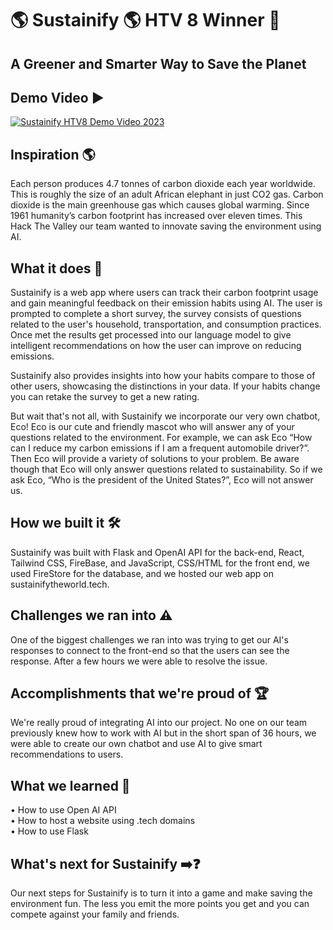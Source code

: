 # 🌎 Sustainify 🌎 HTV 8 Winner 🏅
## A Greener and Smarter Way to Save the Planet

## Demo Video ▶️

[![Sustainify HTV8 Demo Video 2023](https://img.youtube.com/vi/m0tPo_iEjow/0.jpg)](https://youtu.be/m0tPo_iEjow)

## Inspiration 🌎

Each person produces 4.7 tonnes of carbon dioxide each year worldwide. This is roughly the size of an adult African elephant in just CO2 gas. Carbon dioxide is the main greenhouse gas which causes global warming. Since 1961 humanity’s carbon footprint has increased over eleven times. This Hack The Valley our team wanted to innovate saving the environment using AI.

## What it does 🤔

Sustainify is a web app where users can track their carbon footprint usage and gain meaningful feedback on their emission habits using AI. The user is prompted to complete a short survey, the survey consists of questions related to the user's household, transportation, and consumption practices. Once met the results get processed into our language model to give intelligent recommendations on how the user can improve on reducing emissions. 

Sustainify also provides insights into how your habits compare to those of other users, showcasing the distinctions in your data. If your habits change you can retake the survey to get a new rating. 

But wait that's not all, with Sustainify we incorporate our very own chatbot, Eco! Eco is our cute and friendly mascot who will answer any of your questions related to the environment. For example, we can ask Eco “How can I reduce my carbon emissions if I am a frequent automobile driver?”. Then Eco will provide a variety of solutions to your problem. Be aware though that Eco will only answer questions related to sustainability. So if we ask Eco, “Who is the president of the United States?”, Eco will not answer us.

## How we built it 🛠️

Sustainify was built with Flask and OpenAI API for the back-end, React, Tailwind CSS, FireBase, and JavaScript, CSS/HTML for the front end, we used FireStore for the database, and we hosted our web app on sustainifytheworld.tech.

## Challenges we ran into ⚠️

One of the biggest challenges we ran into was trying to get our AI's responses to connect to the front-end so that the users can see the response. After a few hours we were able to resolve the issue.

## Accomplishments that we're proud of 🏆

We're really proud of integrating AI into our project. No one on our team previously knew how to work with AI but in the short span of 36 hours, we were able to create our own chatbot and use AI to give smart recommendations to users.

## What we learned 🧠

• How to use Open AI API                                                                                                                                                        
• How to host a website using .tech domains                                                                                                                 
• How to use Flask

## What's next for Sustainify ➡️❓

Our next steps for Sustainify is to turn it into a game and make saving the environment fun. The less you emit the more points you get and you can compete against your family and friends.
